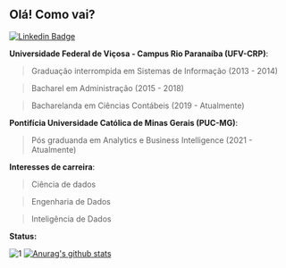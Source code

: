 ## Olá! Como vai?

[![Linkedin Badge](https://img.shields.io/badge/-LinkedIn-blue?style=for-the-badge&logo=Linkedin&logoColor=white&link=https://www.linkedin.com/in/vivia-raniere/)](https://www.linkedin.com/in/vivian-raniere/) 

**Universidade Federal de Viçosa - Campus Rio Paranaíba (UFV-CRP)**:
> Graduação interrompida em Sistemas de Informação (2013 - 2014)

> Bacharel em Administração (2015 - 2018)

> Bacharelanda em Ciências Contábeis (2019 - Atualmente)

**Pontifícia Universidade Católica de Minas Gerais (PUC-MG)**:
> Pós graduanda em Analytics e Business Intelligence (2021 - Atualmente)

**Interesses de carreira**:
> Ciência de dados

> Engenharia de Dados

> Inteligência de Dados

**Status:**

![1](https://github-readme-stats.vercel.app/api/top-langs/?username=vivianraniere&theme=radical) [![Anurag's github stats](https://github-readme-stats.vercel.app/api?username=vivianraniere&theme=radical)](https://github.com/vivianraniere/github-readme-stats)
